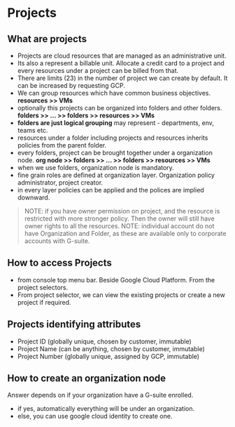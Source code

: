 # Projects

## What are projects

- Projects are cloud resources that are managed as an administrative unit.
- Its also a represent a billable unit. Allocate a credit card to a project and every resources under a project can be billed from that.
- There are limits (23) in the number of project we can create by default. It can be increased by requesting GCP.
- We can group resources which have common business objectives. **resources >> VMs**
- optionally this projects can be organized into folders and other folders. **folders >> ... >> folders >> resources >> VMs**
- **folders are just logical grouping** may represent - departments, env, teams etc.
- resources under a folder including projects and resources inherits policies from the parent folder.
- every folders, project can be brought together under a organization node. **org node >> folders >> ... >> folders >> resources >> VMs**
- when we use folders, organization node is mandatory.
- fine grain roles are defined at organization layer. Organization policy administrator, project creator.
- in every layer policies can be applied and the polices are implied downward.

> NOTE: if you have owner permission on project, and the resource is restricted with more stronger policy. Then the owner will still have owner rights to all the resources.
> NOTE: individual account do not have Organization and Folder, as these are available only to corporate accounts with G-suite.

## How to access Projects

- from console top menu bar. Beside Google Cloud Platform. From the project selectors.
- From project selector, we can view the existing projects or create a new project if required.

## Projects identifying attributes

- Project ID (globally unique, chosen by customer, immutable)
- Project Name (can be anything, chosen by customer, immutable)
- Project Number (globally unique, assigned by GCP, immutable)

## How to create an organization node

Answer depends on if your organization have a G-suite enrolled.

- if yes, automatically everything will be under an organization.
- else, you can use google cloud identity to create one.
